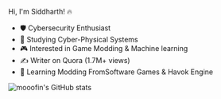 Hi, I'm Siddharth! 🔥

- 🛡 Cybersecurity Enthusiast  
- 🤖 Studying Cyber-Physical Systems  
- 🎮 Interested in  Game Modding & Machine learning
- ✍️ Writer on Quora (1.7M+ views)  
- 🔧 Learning Modding FromSoftware Games & Havok Engine  

![mooofin's GitHub stats](https://github-readme-stats.vercel.app/api?username=mooofin&show_icons=true&theme=radical)




